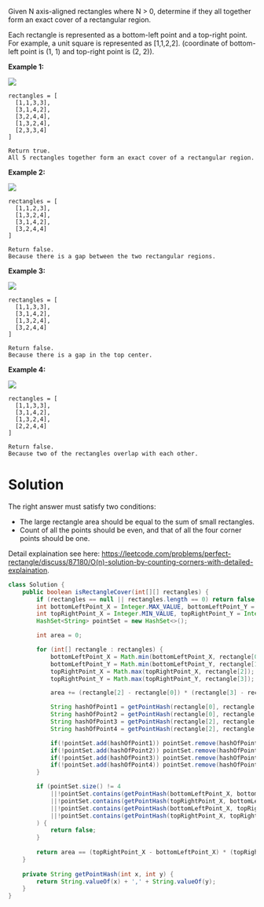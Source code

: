 Given N axis-aligned rectangles where N > 0, determine if they all together form an exact cover of a rectangular region.

Each rectangle is represented as a bottom-left point and a top-right point. For example, a unit square is represented as [1,1,2,2]. (coordinate of bottom-left point is (1, 1) and top-right point is (2, 2)).

__Example 1:__

<img src="https://assets.leetcode.com/uploads/2018/10/22/rectangle_perfect.gif">

```
rectangles = [
  [1,1,3,3],
  [3,1,4,2],
  [3,2,4,4],
  [1,3,2,4],
  [2,3,3,4]
]

Return true. 
All 5 rectangles together form an exact cover of a rectangular region.
```
 
__Example 2:__

<img src="https://assets.leetcode.com/uploads/2018/10/22/rectangle_separated.gif">

```
rectangles = [
  [1,1,2,3],
  [1,3,2,4],
  [3,1,4,2],
  [3,2,4,4]
]

Return false. 
Because there is a gap between the two rectangular regions.
```

__Example 3:__

<img src="https://assets.leetcode.com/uploads/2018/10/22/rectangle_hole.gif">

```
rectangles = [
  [1,1,3,3],
  [3,1,4,2],
  [1,3,2,4],
  [3,2,4,4]
]

Return false. 
Because there is a gap in the top center.
```

__Example 4:__

<img src="https://assets.leetcode.com/uploads/2018/10/22/rectangle_intersect.gif">

```
rectangles = [
  [1,1,3,3],
  [3,1,4,2],
  [1,3,2,4],
  [2,2,4,4]
]

Return false. 
Because two of the rectangles overlap with each other.
```

# Solution

The right answer must satisfy two conditions:

* The large rectangle area should be equal to the sum of small rectangles.
* Count of all the points should be even, and that of all the four corner points should be one.

Detail explaination see here: https://leetcode.com/problems/perfect-rectangle/discuss/87180/O(n)-solution-by-counting-corners-with-detailed-explaination.

```java
class Solution {
    public boolean isRectangleCover(int[][] rectangles) {
        if (rectangles == null || rectangles.length == 0) return false;
        int bottomLeftPoint_X = Integer.MAX_VALUE, bottomLeftPoint_Y = Integer.MAX_VALUE;
        int topRightPoint_X = Integer.MIN_VALUE, topRightPoint_Y = Integer.MIN_VALUE;
        HashSet<String> pointSet = new HashSet<>();

        int area = 0;

        for (int[] rectangle : rectangles) {
            bottomLeftPoint_X = Math.min(bottomLeftPoint_X, rectangle[0]);
            bottomLeftPoint_Y = Math.min(bottomLeftPoint_Y, rectangle[1]);
            topRightPoint_X = Math.max(topRightPoint_X, rectangle[2]);
            topRightPoint_Y = Math.max(topRightPoint_Y, rectangle[3]);

            area += (rectangle[2] - rectangle[0]) * (rectangle[3] - rectangle[1]);

            String hashOfPoint1 = getPointHash(rectangle[0], rectangle[1]);
            String hashOfPoint2 = getPointHash(rectangle[0], rectangle[3]);
            String hashOfPoint3 = getPointHash(rectangle[2], rectangle[1]);
            String hashOfPoint4 = getPointHash(rectangle[2], rectangle[3]);

            if(!pointSet.add(hashOfPoint1)) pointSet.remove(hashOfPoint1);
            if(!pointSet.add(hashOfPoint2)) pointSet.remove(hashOfPoint2);
            if(!pointSet.add(hashOfPoint3)) pointSet.remove(hashOfPoint3);
            if(!pointSet.add(hashOfPoint4)) pointSet.remove(hashOfPoint4);
        }

        if (pointSet.size() != 4
            ||!pointSet.contains(getPointHash(bottomLeftPoint_X, bottomLeftPoint_Y)) 
            ||!pointSet.contains(getPointHash(topRightPoint_X, bottomLeftPoint_Y))
            ||!pointSet.contains(getPointHash(bottomLeftPoint_X, topRightPoint_Y))
            ||!pointSet.contains(getPointHash(topRightPoint_X, topRightPoint_Y))
        ) {
            return false;
        }
        
        return area == (topRightPoint_X - bottomLeftPoint_X) * (topRightPoint_Y - bottomLeftPoint_Y);
    }
    
    private String getPointHash(int x, int y) {
        return String.valueOf(x) + ',' + String.valueOf(y);
    }
}
```

 

 
